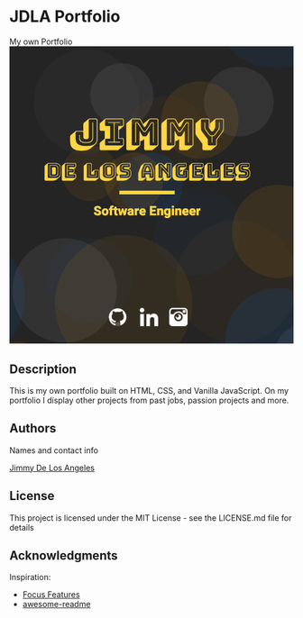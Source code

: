 # JDLA Portfolio
My own Portfolio
![Logo](./public/portfolioPreview.png)

## Description

This is my own portfolio built on HTML, CSS, and Vanilla JavaScript. On my portfolio I display other projects from past jobs, passion projects and more.

## Authors

Names and contact info

[Jimmy De Los Angeles](https://www.linkedin.com/in/jimmydla/)

## License

This project is licensed under the MIT License - see the LICENSE.md file for details

## Acknowledgments

Inspiration:

- [Focus Features](https://www.focusfeatures.com/)
- [awesome-readme](https://github.com/matiassingers/awesome-readme)
